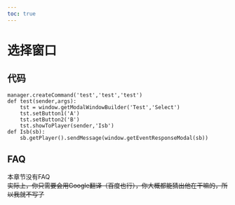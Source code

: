 ```yaml
---       
toc: true       
---       
```

# 选择窗口       
       
代码       
----       
~~~       
manager.createCommand('test','test','test')       
def test(sender,args):       
    tst = window.getModalWindowBuilder('Test','Select')       
    tst.setButton1('A')       
    tst.setButton2('B')       
    tst.showToPlayer(sender,'Isb')       
def Isb(sb):       
    sb.getPlayer().sendMessage(window.getEventResponseModal(sb))       
~~~       
FAQ       
----       
本章节没有FAQ       
~~实际上，你只需要会用Google翻译（百度也行），你大概都能猜出他在干嘛的，所以我就不写了~~